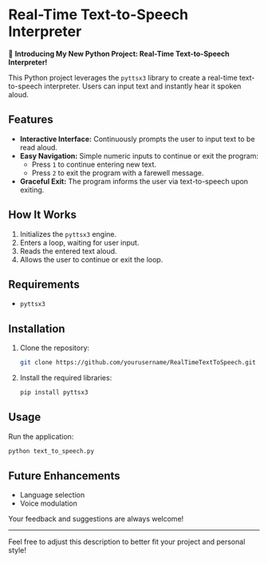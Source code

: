 # Real-Time Text-to-Speech Interpreter

🚀 **Introducing My New Python Project: Real-Time Text-to-Speech Interpreter!**

This Python project leverages the `pyttsx3` library to create a real-time text-to-speech interpreter. Users can input text and instantly hear it spoken aloud. 

## Features
- **Interactive Interface:** Continuously prompts the user to input text to be read aloud.
- **Easy Navigation:** Simple numeric inputs to continue or exit the program:
  - Press `1` to continue entering new text.
  - Press `2` to exit the program with a farewell message.
- **Graceful Exit:** The program informs the user via text-to-speech upon exiting.

## How It Works
1. Initializes the `pyttsx3` engine.
2. Enters a loop, waiting for user input.
3. Reads the entered text aloud.
4. Allows the user to continue or exit the loop.

## Requirements
- `pyttsx3`

## Installation
1. Clone the repository:
   ```bash
   git clone https://github.com/yourusername/RealTimeTextToSpeech.git
   ```
2. Install the required libraries:
   ```bash
   pip install pyttsx3
   ```

## Usage
Run the application:
```bash
python text_to_speech.py
```

## Future Enhancements
- Language selection
- Voice modulation

Your feedback and suggestions are always welcome!

---

Feel free to adjust this description to better fit your project and personal style!

